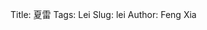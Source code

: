 Title: 夏雷
Tags: Lei
Slug: lei
Author: Feng Xia

<div id="sth"></div>

<script type="text/babel">
 var images = [];
 for (var i=1; i<125; i++){
   var pad = "0000";
   var str = ""+i;
   var name = pad.substring(0, pad.length - str.length) + str;
   images.push({
     key: i,
     thumb: "/images/memory/"+name+"-small.jpg",
     full: "/images/memory/"+name+".jpg"
   });
 }

 var DisplayListBox = React.createClass({
   render: function(){
     var imageThumbs = this.props.displayList.map(function(img){
       return (
         <img key={img.key}
              onClick={this.props.onClick.bind(null,img)}
              className="mythumbnail"
              src={img.thumb} />
       );
     },this);

     return (
       <div className="col l4 m4 s12">
         {imageThumbs}
       </div>
     );
   }
 });

 var OneBox = React.createClass({
   componentDidMount: function(){
     j$('.materialboxed').materialbox();  
   },
   render: function(){
     return(
       <div>
         { this.props.showMore?
            <div id="showMore"
                 onClick={this.props.onClick}>
              <i className="fa fa-expand"></i>
              Show all
            </div> :null }

          <div className="row center-align">
            <img src={this.props.image.full}
                 className="col l8 m8 s12 z-depth-5 materialboxed"/>

            <DisplayListBox displayList={this.props.displayList}
                            onClick={this.props.setImage} />
         </div>
       </div>
     );
   }
 });

 var ImageField = React.createClass({
   render: function(){
     var img = this.props.img;

     return (
       <div style={{display:"block"}}
            className="hoverable">
         <span onClick={this.props.onClick.bind(null,img)}>
           <img src={img.thumb} width="95%"/>
         </span>
       </div>
     );
   }
 });

 var PresentationBox = React.createClass({
   getInitialState: function(){
     return {
       showing: this.props.images[70],
       showMore: true,
       displayList: []
     }
   },
   componentDidMount: function(){
     var that = this;

     // register key event to allow
     // navigation using arrow keys
     document.onkeydown = function(e) {
       switch (e.keyCode) {
         case 37:
           // left arrow key
           that.onPrev();
           break;
         case 39:
           // right arrow key
           that.onNext();
           break;
       }
     };

     // populate display list
     this.handleUpdate = _.debounce(that._handleUpdate, 1000);
     this.handleUpdate();
   },
   setImage: function(img){
     this.setState({
       showing: img
     });
   },
   handleImageFieldClick: function(img){
     this.setImage(img);

     // toggle show more
     this.toggleShowMore();
   },
   toggleShowMore: function(){
     this.setState({
       showMore: !this.state.showMore
     });
   },
   onNext: function(){
     var current = this.state.showing;
     var images = this.props.images;
     if (current.key === images.length){
       // Circle back to beginning
       this.setState({
         showing: images[0]
       });
     }else{ // set current to next
       this.setState({
         showing: images[current.key]
       });
     }

     this.handleUpdate();
   },
   onPrev: function(){
     var current = this.state.showing;
     var images = this.props.images;
     if (current.key == 1){
       // Circle back
       this.setState({
         showing: images[images.length-1]
       });
     }else{ // set current to next
       this.setState({
         showing: images[current.key-2]
       });
     }

     this.handleUpdate();
   },
   _handleUpdate: function(){
     // Always show odd number of photos
     var MYLENGTH = 11;
     var current = this.state.showing;
     var images = this.props.images;
     var start = Math.max(0,current.key-Math.floor(MYLENGTH/2));
     var end = Math.min(current.key+Math.floor(MYLENGTH/2),images.length-1);
     var tmp = [];
     for(var i=start; i<=end;i++){
        tmp.push(images[i]);
     }

     // if we are at the end of array, rotate back to beginning
     if (MYLENGTH-tmp.length > 0){
       for(var i=0; i<(MYLENGTH-tmp.length);i++){
         tmp.push(images[i]);
       }
     }
     this.setState({
        displayList: tmp
     });
   },
   render: function(){
     var imageFields = this.props.images.map(function(img){
       return (
         <ImageField img={img}
                     onClick={this.handleImageFieldClick}
                     key={img.key}/>
       );
     }, this);
     return (
       <div>
         { this.state.showMore?
            <OneBox image={this.state.showing}
                    showMore={this.state.showMore}
                    onClick={this.toggleShowMore}
                    onNext={this.onNext}
                    onPrev={this.onPrev}
                    displayList={this.state.displayList}
                    setImage={this.setImage} />:
                             <div className="my-multicol-3">
                               {imageFields}
                             </div>
         }
       </div>
     );
   }
 }); // end of PresentationBox

ReactDOM.render(
   <PresentationBox images={images} />,
   document.getElementById("sth")
);
 
</script>
